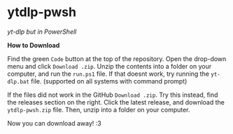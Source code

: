 # ytdlp-pwsh

*yt-dlp but in PowerShell*

**How to Download**

Find the green `Code` button at the top of the repository. Open the drop-down menu and click `Download .zip`. Unzip the contents into a folder on your computer, and run the `run.ps1` file. If that doesnt work, try running the `yt-dlp.bat` file. (supported on all systems with command prompt)

If the files did not work in the GitHub `Download .zip`. Try this instead, find the releases section on the right. Click the latest release, and download the `ytdlp-pwsh.zip` file. Then, unzip into a folder on your computer.

Now you can download away! :3
